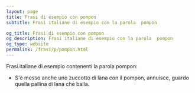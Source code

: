 ```yaml
---
layout: page
title: Frasi di esempio con pompon 
subtitle: Frasi italiane di esempio con la parola  pompon

og_title: Frasi di esempio con pompon 
og_description: Frasi italiane di esempio con la parola  pompon
og_type: website
permalink: /frasi/p/pompon.html
---
```


Frasi italiane di esempio contenenti la parola pompon:


- S'è messo anche uno zuccotto di lana con il pompon, annuisce, guardo quella pallina di lana che balla.
